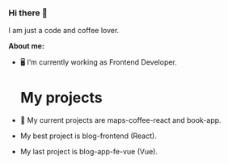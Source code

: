 ### Hi there 👋

I am just a code and coffee lover.

**About me:**

- 🖥️ I’m currently working as Frontend Developer.

  # My projects
- 🌱 My current projects are maps-coffee-react and book-app.
- My best project is blog-frontend (React).
- My last project is blog-app-fe-vue (Vue).
